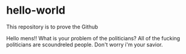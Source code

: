 # hello-world
This repository is to prove the Github

Hello mens!!
What is your problem of the politicians? All of the fucking politicians are scoundreled people.
Don't worry i'm your savior.
